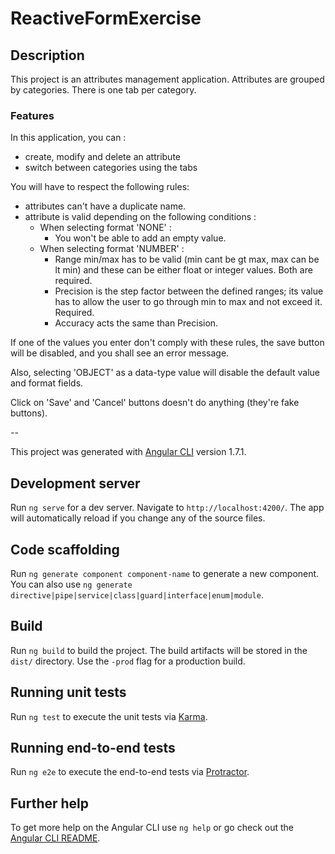 # ReactiveFormExercise

## Description

This project is an attributes management application. Attributes are grouped by categories. There is one tab per category.

### Features

In this application, you can :
- create, modify and delete an attribute
- switch between categories using the tabs

You will have to respect the following rules:
- attributes can't have a duplicate name.
- attribute is valid depending on the following conditions :
  - When selecting format 'NONE' :
    - You won't be able to add an empty value.
  - When selecting format 'NUMBER' :
    - Range min/max has to be valid (min cant be gt max, max can be lt min) and these can be either float or integer values. Both are required.
    - Precision is the step factor between the defined ranges; its value has to allow the user to go through min to max and not exceed it. Required.
    - Accuracy acts the same than Precision.

If one of the values you enter don't comply with these rules, the save button will be disabled, and you shall see an error message.

Also, selecting 'OBJECT' as a data-type value will disable the default value and format fields.

Click on 'Save' and 'Cancel' buttons doesn't do anything (they're fake buttons).

--

This project was generated with [Angular CLI](https://github.com/angular/angular-cli) version 1.7.1.

## Development server

Run `ng serve` for a dev server. Navigate to `http://localhost:4200/`. The app will automatically reload if you change any of the source files.

## Code scaffolding

Run `ng generate component component-name` to generate a new component. You can also use `ng generate directive|pipe|service|class|guard|interface|enum|module`.

## Build

Run `ng build` to build the project. The build artifacts will be stored in the `dist/` directory. Use the `-prod` flag for a production build.

## Running unit tests

Run `ng test` to execute the unit tests via [Karma](https://karma-runner.github.io).

## Running end-to-end tests

Run `ng e2e` to execute the end-to-end tests via [Protractor](http://www.protractortest.org/).

## Further help

To get more help on the Angular CLI use `ng help` or go check out the [Angular CLI README](https://github.com/angular/angular-cli/blob/master/README.md).
